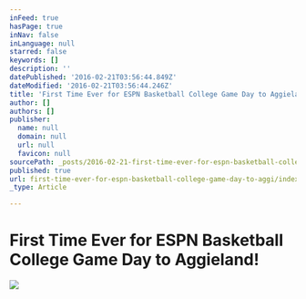 ```yaml
---
inFeed: true
hasPage: true
inNav: false
inLanguage: null
starred: false
keywords: []
description: ''
datePublished: '2016-02-21T03:56:44.849Z'
dateModified: '2016-02-21T03:56:44.246Z'
title: 'First Time Ever for ESPN Basketball College Game Day to Aggieland!'
author: []
authors: []
publisher:
  name: null
  domain: null
  url: null
  favicon: null
sourcePath: _posts/2016-02-21-first-time-ever-for-espn-basketball-college-game-day-to-aggi.md
published: true
url: first-time-ever-for-espn-basketball-college-game-day-to-aggi/index.html
_type: Article

---
```

# First Time Ever for ESPN Basketball College Game Day to Aggieland!
![](https://the-grid-user-content.s3-us-west-2.amazonaws.com/c09591e9-f2fe-4571-9dda-f89886851d9c.jpg)